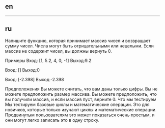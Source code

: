 ## en

---

## ru

Напишите функцию, которая принимает массив чисел и возвращает сумму чисел. Числа могут быть отрицательными или нецелыми.
Если массив не содержит чисел, вы должны вернуть 0.

Примеры
Вход: [1, 5.2, 4, 0, -1]
Выход:9.2

Вход: []
Выход:0

Вход: [-2.398]
Выход:-2.398

Предположения
Вы можете считать, что вам даны только цифры.
Вы не можете предположить размер массива.
Вы можете предположить, что вы получили массив, и если массив пуст, верните 0.
Что мы тестируем
Мы тестируем базовые циклы и математические операции. Это для новичков, которые только изучают циклы и математические операции.
Продвинутым пользователям это может показаться очень простым, и они могут легко записать это в одну строку.
